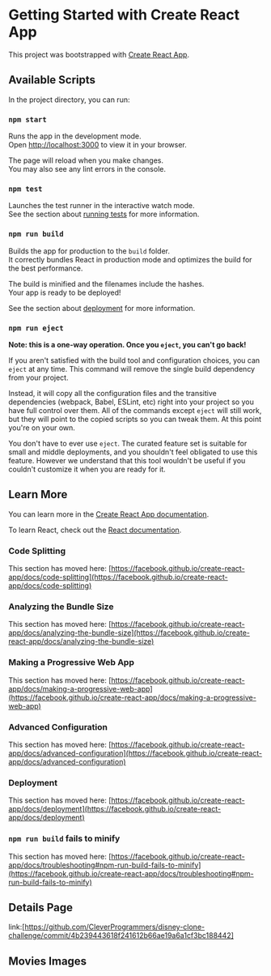 # Getting Started with Create React App

This project was bootstrapped with [Create React App](https://github.com/facebook/create-react-app).

## Available Scripts

In the project directory, you can run:

### `npm start`

Runs the app in the development mode.\
Open [http://localhost:3000](http://localhost:3000) to view it in your browser.

The page will reload when you make changes.\
You may also see any lint errors in the console.

### `npm test`

Launches the test runner in the interactive watch mode.\
See the section about [running tests](https://facebook.github.io/create-react-app/docs/running-tests) for more information.

### `npm run build`

Builds the app for production to the `build` folder.\
It correctly bundles React in production mode and optimizes the build for the best performance.

The build is minified and the filenames include the hashes.\
Your app is ready to be deployed!

See the section about [deployment](https://facebook.github.io/create-react-app/docs/deployment) for more information.

### `npm run eject`

**Note: this is a one-way operation. Once you `eject`, you can't go back!**

If you aren't satisfied with the build tool and configuration choices, you can `eject` at any time. This command will remove the single build dependency from your project.

Instead, it will copy all the configuration files and the transitive dependencies (webpack, Babel, ESLint, etc) right into your project so you have full control over them. All of the commands except `eject` will still work, but they will point to the copied scripts so you can tweak them. At this point you're on your own.

You don't have to ever use `eject`. The curated feature set is suitable for small and middle deployments, and you shouldn't feel obligated to use this feature. However we understand that this tool wouldn't be useful if you couldn't customize it when you are ready for it.

## Learn More

You can learn more in the [Create React App documentation](https://facebook.github.io/create-react-app/docs/getting-started).

To learn React, check out the [React documentation](https://reactjs.org/).

### Code Splitting

This section has moved here: [https://facebook.github.io/create-react-app/docs/code-splitting](https://facebook.github.io/create-react-app/docs/code-splitting)

### Analyzing the Bundle Size

This section has moved here: [https://facebook.github.io/create-react-app/docs/analyzing-the-bundle-size](https://facebook.github.io/create-react-app/docs/analyzing-the-bundle-size)

### Making a Progressive Web App

This section has moved here: [https://facebook.github.io/create-react-app/docs/making-a-progressive-web-app](https://facebook.github.io/create-react-app/docs/making-a-progressive-web-app)

### Advanced Configuration

This section has moved here: [https://facebook.github.io/create-react-app/docs/advanced-configuration](https://facebook.github.io/create-react-app/docs/advanced-configuration)

### Deployment

This section has moved here: [https://facebook.github.io/create-react-app/docs/deployment](https://facebook.github.io/create-react-app/docs/deployment)

### `npm run build` fails to minify

This section has moved here: [https://facebook.github.io/create-react-app/docs/troubleshooting#npm-run-build-fails-to-minify](https://facebook.github.io/create-react-app/docs/troubleshooting#npm-run-build-fails-to-minify)

## Details Page

 link:[https://github.com/CleverProgrammers/disney-clone-challenge/commit/4b239443618f241612b66ae19a6a1cf3bc188442]


 ## Movies Images

<Wrap>
                    <img src="https://prod-ripcut-delivery.disney-plus.net/v1/variant/disney/6EA416AD3B15FCC1BADC817A932A57FFF707556DB2233FFCB4CFEB7C8EEDE23C/scale?width=400&aspectRatio=1.78&format=jpeg" alt='' />
                </Wrap>
                <Wrap>
                    <img src="https://prod-ripcut-delivery.disney-plus.net/v1/variant/disney/6EA416AD3B15FCC1BADC817A932A57FFF707556DB2233FFCB4CFEB7C8EEDE23C/scale?width=400&aspectRatio=1.78&format=jpeg" alt='' />
                </Wrap>
                <Wrap>
                    <img src="https://prod-ripcut-delivery.disney-plus.net/v1/variant/disney/6EA416AD3B15FCC1BADC817A932A57FFF707556DB2233FFCB4CFEB7C8EEDE23C/scale?width=400&aspectRatio=1.78&format=jpeg" alt='' />
                </Wrap>
                <Wrap>
                    <img src="https://prod-ripcut-delivery.disney-plus.net/v1/variant/disney/6EA416AD3B15FCC1BADC817A932A57FFF707556DB2233FFCB4CFEB7C8EEDE23C/scale?width=400&aspectRatio=1.78&format=jpeg" alt='' />
                </Wrap>
                <Wrap>
                    <img src="https://prod-ripcut-delivery.disney-plus.net/v1/variant/disney/6EA416AD3B15FCC1BADC817A932A57FFF707556DB2233FFCB4CFEB7C8EEDE23C/scale?width=400&aspectRatio=1.78&format=jpeg" alt='' />
                </Wrap>
                <Wrap>
                    <img src="https://prod-ripcut-delivery.disney-plus.net/v1/variant/disney/6EA416AD3B15FCC1BADC817A932A57FFF707556DB2233FFCB4CFEB7C8EEDE23C/scale?width=400&aspectRatio=1.78&format=jpeg" alt='' />
                </Wrap>
                <Wrap>
                    <img src="https://prod-ripcut-delivery.disney-plus.net/v1/variant/disney/6EA416AD3B15FCC1BADC817A932A57FFF707556DB2233FFCB4CFEB7C8EEDE23C/scale?width=400&aspectRatio=1.78&format=jpeg" alt='' />
                </Wrap>